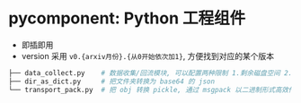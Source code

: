 # pycomponent: Python 工程组件
- 即插即用
- version 采用 `v0.{arxiv月份}.{从0开始依次加1}`, 方便找到对应的某个版本

```bash
├── data_collect.py    # 数据收集/回流模块, 可以配置两种限制 1.剩余磁盘空间 2.收集的数目
├── dir_as_dict.py     # 把文件夹转换为 base64 的 json
└── transport_pack.py  # 把 obj 转换 pickle, 通过 msgpack 以二进制形式高效传输
```


